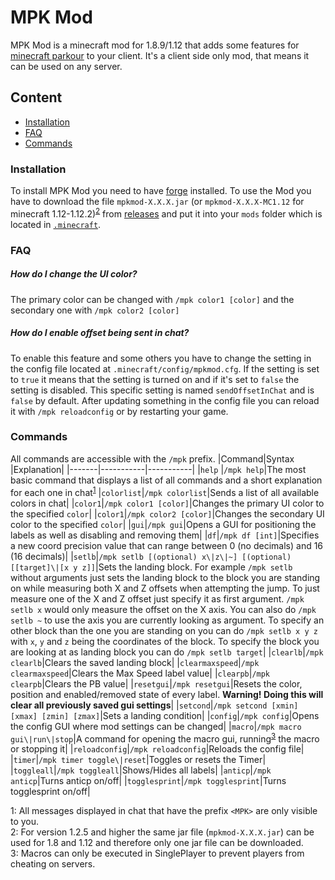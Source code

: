 # MPK Mod

MPK Mod is a minecraft mod for 1.8.9/1.12 that adds some features for [minecraft parkour](https://www.mcpk.wiki/wiki/Main_Page) to your client. It's a client side only mod, that means it can be used on any server.

## Content
- [Installation](#Installation)
- [FAQ](#FAQ)
- [Commands](#Commands)

### Installation

To install MPK Mod you need to have [forge](https://files.minecraftforge.net) installed.
To use the Mod you have to download the file `mpkmod-X.X.X.jar` (or `mpkmod-X.X.X-MC1.12` for minecraft 1.12-1.12.2)<sup>[2](#footnote2)</sup> from [releases](https://github.com/kurrycat2004/MpkMod/releases) and put it into your `mods` folder which is located in [`.minecraft`](https://minecraft.gamepedia.com/.minecraft).

### FAQ
##### **How do I change the UI color?**<br/>
The primary color can be changed with `/mpk color1 [color]` and the secondary one with `/mpk color2 [color]`

##### **How do I enable offset being sent in chat?**<br/>
To enable this feature and some others you have to change the setting in the config file located at `.minecraft/config/mpkmod.cfg`. If the setting is set to `true` it means that the setting is turned on and if it's set to `false` the setting is disabled. This specific setting is named `sendOffsetInChat` and is `false` by default. After updating something in the config file you can reload it with `/mpk reloadconfig` or by restarting your game.

### Commands
All commands are accessible with the `/mpk` prefix.
|Command|Syntax     |Explanation|
|-------|-----------|-----------|
|`help` |`/mpk help`|The most basic command that displays a list of all commands and a short explanation for each one in chat<sup>[1](#footnote1)</sup>
|`colorlist`|`/mpk colorlist`|Sends a list of all available colors in chat|
|`color1`|`/mpk color1 [color]`|Changes the primary UI color to the specified `color`|
|`color1`|`/mpk color2 [color]`|Changes the secondary UI color to the specified `color`|
|`gui`|`/mpk gui`|Opens a GUI for positioning the labels as well as disabling and removing them|
|`df`|`/mpk df [int]`|Specifies a new coord precision value that can range between 0 (no decimals) and 16 (16 decimals)|
|`setlb`|`/mpk setlb [(optional) x\|z\|~] [(optional) [[target]\|[x y z]]`|Sets the landing block. For example `/mpk setlb` without arguments just sets the landing block to the block you are standing on while measuring both X and Z offsets when attempting the jump. To just measure one of the X and Z offset just specify it as first argument. `/mpk setlb x` would only measure the offset on the X axis. You can also do `/mpk setlb ~` to use the axis you are currently looking as argument. To specify an other block than the one you are standing on you can do `/mpk setlb x y z` with `x`, `y` and `z` being the coordinates of the block. To specify the block you are looking at as landing block you can do `/mpk setlb target`|
|`clearlb`|`/mpk clearlb`|Clears the saved landing block|
|`clearmaxspeed`|`/mpk clearmaxspeed`|Clears the Max Speed label value|
|`clearpb`|`/mpk clearpb`|Clears the PB value|
|`resetgui`|`/mpk resetgui`|Resets the color, position and enabled/removed state of every label. **Warning! Doing this will clear all previously saved gui settings**|
|`setcond`|`/mpk setcond [xmin] [xmax] [zmin] [zmax]`|Sets a landing condition|
|`config`|`/mpk config`|Opens the config GUI where mod settings can be changed|
|`macro`|`/mpk macro gui\|run\|stop`|A command for opening the macro gui, running<sup>[3](#footnote3)</sup> the macro or stopping it|
|`reloadconfig`|`/mpk reloadconfig`|Reloads the config file|
|`timer`|`/mpk timer toggle\|reset`|Toggles or resets the Timer|
|`toggleall`|`/mpk toggleall`|Shows/Hides all labels|
|`anticp`|`/mpk anticp`|Turns anticp on/off|
|`togglesprint`|`/mpk togglesprint`|Turns togglesprint on/off|

<a name="footnote1">1</a>: All messages displayed in chat that have the prefix `<MPK>` are only visible to you.</br>
<a name="footnote2">2</a>: For version 1.2.5 and higher the same jar file (`mpkmod-X.X.X.jar`) can be used for 1.8 and 1.12 and therefore only one jar file can be downloaded.</br>
<a name="footnote3">3</a>: Macros can only be executed in SinglePlayer to prevent players from cheating on servers.
